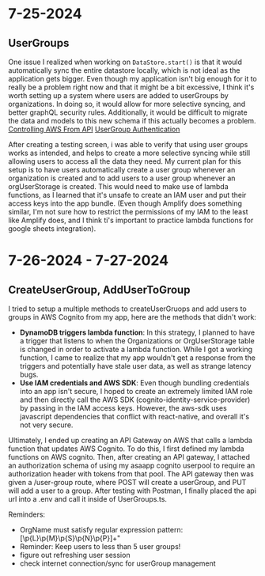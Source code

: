 # 7-25-2024
## UserGroups
One issue I realized when working on `DataStore.start()` is that it would automatically sync the entire datastore locally, which is not ideal as the application gets bigger. Even though my application isn't big enough for it to really be a problem right now and that it might be a bit excessive, I think it's worth setting up a system where users are added to userGroups by organizations. In doing so, it would allow for more selective syncing, and better graphQL security rules. Additionally, it would be difficult to migrate the data and models to this new schema if this actually becomes a problem.
[Controlling AWS From API](https://docs.aws.amazon.com/IAM/latest/APIReference/welcome.html)
[UserGroup Authentication](https://docs.amplify.aws/gen1/react-native/build-a-backend/graphqlapi/customize-authorization-rules/#user-group-based-data-access)

After creating a testing screen, i was able to verify that using user groups works as intended, and helps to create a more selective syncing while still allowing users to access all the data they need. My current plan for this setup is to have users automatically create a user group whenever an organization is created and to add users to a user group whenever an orgUserStorage is created. This would need to make use of lambda functions, as I learned that it's unsafe to create an IAM user and put their access keys into the app bundle. (Even though Amplify does something similar, I'm not sure how to restrict the permissions of my IAM to the least like Amplify does, and I think ti's important to practice lambda functions for google sheets integration). 

# 7-26-2024 - 7-27-2024
## CreateUserGroup, AddUserToGroup
I tried to setup a multiple methods to createUserGruops and add users to groups in AWS Cognito from my app, here are the methods that didn't work:
- **DynamoDB triggers lambda function**: In this strategy, I planned to have a trigger that listens to when the Organizations or OrgUserStorage table is changed in order to activate a lambda function. While I got a working function, I came to realize that my app wouldn't get a response from the triggers and potentially have stale user data, as well as strange latency bugs.
- **Use IAM credentials and AWS SDK**: Even though bundling credentials into an app isn't secure, I hoped to create an extremely limited IAM role and then directly call the AWS SDK (cognito-identity-service-provider) by passing in the IAM access keys. However, the aws-sdk uses javascript dependencies that conflict with react-native, and overall it's not very secure.

Ultimately, I ended up creating an API Gateway on AWS that calls a lambda function that updates AWS Cognito. To do this, I first defined my lambda functions on AWS cognito. Then, after creating an API gateway, I attached an authorization schema of using my asaapp cognito userpool to require an authorization header with tokens from that pool. The API gateway then was given a /user-group route, where POST will create a userGroup, and PUT will add a user to a group. After testing with Postman, I finally placed the api url into a .env and call it inside of UserGroups.ts.

Reminders:
- OrgName must satisfy regular expression pattern: [\\p{L}\\p{M}\\p{S}\\p{N}\\p{P}]+"
- Reminder: Keep users to less than 5 user groups!
- figure out refreshing user session
- check internet connection/sync for userGroup management